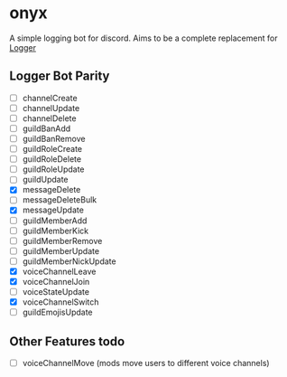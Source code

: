 # onyx

A simple logging bot for discord. Aims to be a complete replacement for [Logger](https://logger.bot/)

## Logger Bot Parity

- [ ] channelCreate
- [ ] channelUpdate
- [ ] channelDelete
- [ ] guildBanAdd
- [ ] guildBanRemove
- [ ] guildRoleCreate
- [ ] guildRoleDelete
- [ ] guildRoleUpdate
- [ ] guildUpdate
- [x] messageDelete
- [ ] messageDeleteBulk
- [x] messageUpdate
- [ ] guildMemberAdd
- [ ] guildMemberKick
- [ ] guildMemberRemove
- [ ] guildMemberUpdate
- [ ] guildMemberNickUpdate
- [x] voiceChannelLeave
- [x] voiceChannelJoin
- [ ] voiceStateUpdate
- [x] voiceChannelSwitch
- [ ] guildEmojisUpdate

## Other Features todo

- [ ] voiceChannelMove (mods move users to different voice channels)
